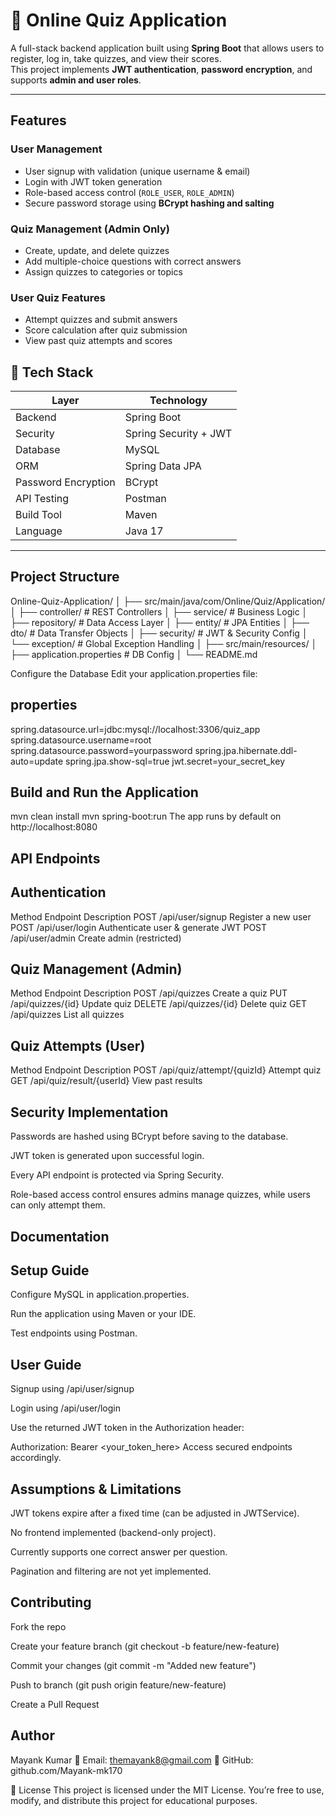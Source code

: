 # 🧠 Online Quiz Application

A full-stack backend application built using **Spring Boot** that allows users to register, log in, take quizzes, and view their scores.  
This project implements **JWT authentication**, **password encryption**, and supports **admin and user roles**.

---

##  Features

###  User Management
- User signup with validation (unique username & email)
- Login with JWT token generation
- Role-based access control (`ROLE_USER`, `ROLE_ADMIN`)
- Secure password storage using **BCrypt hashing and salting**

###  Quiz Management (Admin Only)
- Create, update, and delete quizzes
- Add multiple-choice questions with correct answers
- Assign quizzes to categories or topics

###  User Quiz Features
- Attempt quizzes and submit answers
- Score calculation after quiz submission
- View past quiz attempts and scores

## 🧰 Tech Stack

| Layer | Technology |
|-------|-------------|
| Backend | Spring Boot |
| Security | Spring Security + JWT |
| Database | MySQL |
| ORM | Spring Data JPA |
| Password Encryption | BCrypt |
| API Testing | Postman |
| Build Tool | Maven |
| Language | Java 17 |

---

##  Project Structure

Online-Quiz-Application/
│
├── src/main/java/com/Online/Quiz/Application/
│ ├── controller/ # REST Controllers
│ ├── service/ # Business Logic
│ ├── repository/ # Data Access Layer
│ ├── entity/ # JPA Entities
│ ├── dto/ # Data Transfer Objects
│ ├── security/ # JWT & Security Config
│ └── exception/ # Global Exception Handling
│
├── src/main/resources/
│ ├── application.properties # DB Config
│
└── README.md


 Configure the Database
Edit your application.properties file:

## properties
spring.datasource.url=jdbc:mysql://localhost:3306/quiz_app
spring.datasource.username=root
spring.datasource.password=yourpassword
spring.jpa.hibernate.ddl-auto=update
spring.jpa.show-sql=true
jwt.secret=your_secret_key

## Build and Run the Application
mvn clean install
mvn spring-boot:run
The app runs by default on http://localhost:8080

## API Endpoints
## Authentication
Method	Endpoint	Description
POST	/api/user/signup	Register a new user
POST	/api/user/login	Authenticate user & generate JWT
POST	/api/user/admin	Create admin (restricted)

## Quiz Management (Admin)
Method	Endpoint	Description
POST	/api/quizzes	Create a quiz
PUT	/api/quizzes/{id}	Update quiz
DELETE	/api/quizzes/{id}	Delete quiz
GET	/api/quizzes	List all quizzes

## Quiz Attempts (User)
Method	Endpoint	Description
POST	/api/quiz/attempt/{quizId}	Attempt quiz
GET	/api/quiz/result/{userId}	View past results

## Security Implementation
Passwords are hashed using BCrypt before saving to the database.

JWT token is generated upon successful login.

Every API endpoint is protected via Spring Security.

Role-based access control ensures admins manage quizzes, while users can only attempt them.

## Documentation
## Setup Guide

Configure MySQL in application.properties.

Run the application using Maven or your IDE.

Test endpoints using Postman.

## User Guide
Signup using /api/user/signup

Login using /api/user/login

Use the returned JWT token in the Authorization header:

Authorization: Bearer <your_token_here>
Access secured endpoints accordingly.

## Assumptions & Limitations
JWT tokens expire after a fixed time (can be adjusted in JWTService).

No frontend implemented (backend-only project).

Currently supports one correct answer per question.

Pagination and filtering are not yet implemented.

## Contributing
Fork the repo

Create your feature branch (git checkout -b feature/new-feature)

Commit your changes (git commit -m "Added new feature")

Push to branch (git push origin feature/new-feature)

Create a Pull Request

## Author
Mayank Kumar
📧 Email: themayank8@gmail.com
💼 GitHub: github.com/Mayank-mk170

📜 License
This project is licensed under the MIT License.
You’re free to use, modify, and distribute this project for educational purposes.
